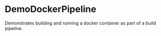 # DemoDockerPipeline
Demonstrates building and running a docker container as part of a build pipeline.
